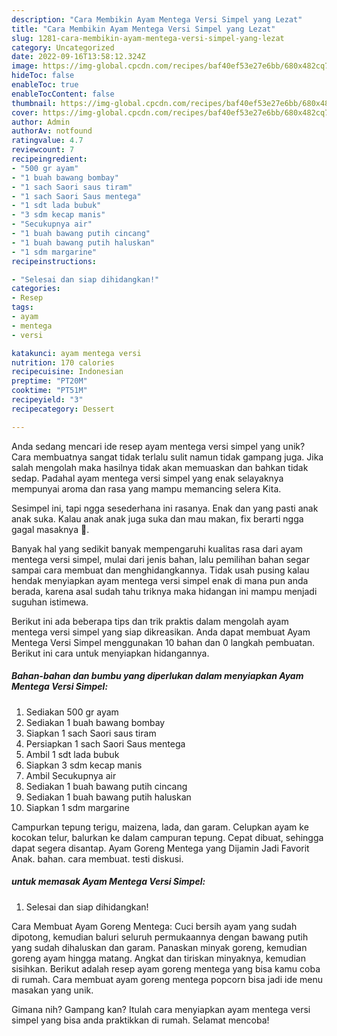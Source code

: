 ```yaml
---
description: "Cara Membikin Ayam Mentega Versi Simpel yang Lezat"
title: "Cara Membikin Ayam Mentega Versi Simpel yang Lezat"
slug: 1281-cara-membikin-ayam-mentega-versi-simpel-yang-lezat
category: Uncategorized
date: 2022-09-16T13:58:12.324Z
image: https://img-global.cpcdn.com/recipes/baf40ef53e27e6bb/680x482cq70/ayam-mentega-versi-simpel-foto-resep-utama.jpg
hideToc: false
enableToc: true
enableTocContent: false
thumbnail: https://img-global.cpcdn.com/recipes/baf40ef53e27e6bb/680x482cq70/ayam-mentega-versi-simpel-foto-resep-utama.jpg
cover: https://img-global.cpcdn.com/recipes/baf40ef53e27e6bb/680x482cq70/ayam-mentega-versi-simpel-foto-resep-utama.jpg
author: Admin
authorAv: notfound
ratingvalue: 4.7
reviewcount: 7
recipeingredient:
- "500 gr ayam"
- "1 buah bawang bombay"
- "1 sach Saori saus tiram"
- "1 sach Saori Saus mentega"
- "1 sdt lada bubuk"
- "3 sdm kecap manis"
- "Secukupnya air"
- "1 buah bawang putih cincang"
- "1 buah bawang putih haluskan"
- "1 sdm margarine"
recipeinstructions:

- "Selesai dan siap dihidangkan!"
categories:
- Resep
tags:
- ayam
- mentega
- versi

katakunci: ayam mentega versi 
nutrition: 170 calories
recipecuisine: Indonesian
preptime: "PT20M"
cooktime: "PT51M"
recipeyield: "3"
recipecategory: Dessert

---
```





Anda sedang mencari ide resep ayam mentega versi simpel yang unik? Cara membuatnya sangat tidak terlalu sulit namun tidak gampang juga. Jika salah mengolah maka hasilnya tidak akan memuaskan dan bahkan tidak sedap. Padahal ayam mentega versi simpel yang enak selayaknya mempunyai aroma dan rasa yang mampu memancing selera Kita.





Sesimpel ini, tapi ngga sesederhana ini rasanya. Enak dan yang pasti anak anak suka. Kalau anak anak juga suka dan mau makan, fix berarti ngga gagal masaknya 🤭.

Banyak hal yang sedikit banyak mempengaruhi kualitas rasa dari ayam mentega versi simpel, mulai dari jenis bahan, lalu pemilihan bahan segar sampai cara membuat dan menghidangkannya. Tidak usah pusing kalau hendak menyiapkan ayam mentega versi simpel enak di mana pun anda berada, karena asal sudah tahu triknya maka hidangan ini mampu menjadi suguhan istimewa.






Berikut ini ada beberapa tips dan trik praktis dalam mengolah ayam mentega versi simpel yang siap dikreasikan. Anda dapat membuat Ayam Mentega Versi Simpel menggunakan 10 bahan dan 0 langkah pembuatan. Berikut ini cara untuk menyiapkan hidangannya.

<!--inarticleads1-->

##### Bahan-bahan dan bumbu yang diperlukan dalam menyiapkan Ayam Mentega Versi Simpel:

1. Sediakan 500 gr ayam
1. Sediakan 1 buah bawang bombay
1. Siapkan 1 sach Saori saus tiram
1. Persiapkan 1 sach Saori Saus mentega
1. Ambil 1 sdt lada bubuk
1. Siapkan 3 sdm kecap manis
1. Ambil Secukupnya air
1. Sediakan 1 buah bawang putih cincang
1. Sediakan 1 buah bawang putih haluskan
1. Siapkan 1 sdm margarine


Campurkan tepung terigu, maizena, lada, dan garam. Celupkan ayam ke kocokan telur, balurkan ke dalam campuran tepung. Cepat dibuat, sehingga dapat segera disantap. Ayam Goreng Mentega yang Dijamin Jadi Favorit Anak. bahan. cara membuat. testi diskusi. 

<!--inarticleads2-->

#####  untuk memasak Ayam Mentega Versi Simpel:


1. Selesai dan siap dihidangkan!

Cara Membuat Ayam Goreng Mentega: Cuci bersih ayam yang sudah dipotong, kemudian baluri seluruh permukaannya dengan bawang putih yang sudah dihaluskan dan garam. Panaskan minyak goreng, kemudian goreng ayam hingga matang. Angkat dan tiriskan minyaknya, kemudian sisihkan. Berikut adalah resep ayam goreng mentega yang bisa kamu coba di rumah. Cara membuat ayam goreng mentega popcorn bisa jadi ide menu masakan yang unik. 

Gimana nih? Gampang kan? Itulah cara menyiapkan ayam mentega versi simpel yang bisa anda praktikkan di rumah. Selamat mencoba!
